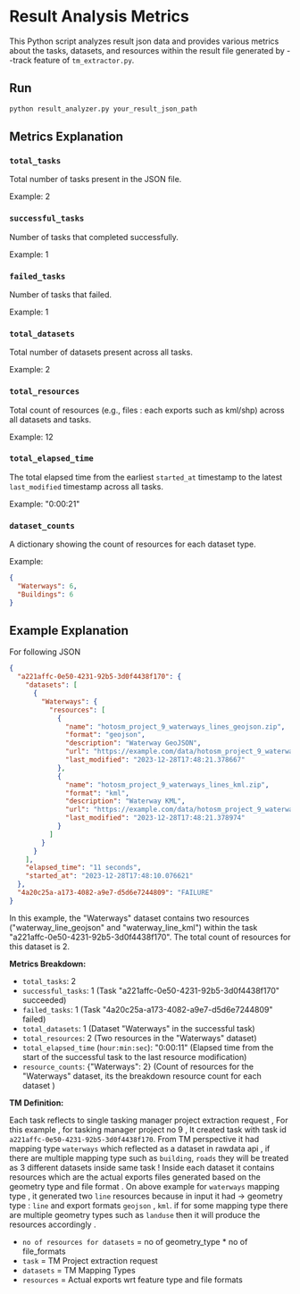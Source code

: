# Result Analysis Metrics

This Python script analyzes result json data and provides various metrics about the tasks, datasets, and resources within the result file generated by --track feature of ```tm_extractor.py```.

## Run
```bash
python result_analyzer.py your_result_json_path
```

## Metrics Explanation

### `total_tasks`

Total number of tasks present in the JSON file.

Example: 2

### `successful_tasks`

Number of tasks that completed successfully.

Example: 1

### `failed_tasks`

Number of tasks that failed.

Example: 1

### `total_datasets`

Total number of datasets present across all tasks.

Example: 2

### `total_resources`

Total count of resources (e.g., files : each exports such as kml/shp) across all datasets and tasks.

Example: 12

### `total_elapsed_time`

The total elapsed time from the earliest `started_at` timestamp to the latest `last_modified` timestamp across all tasks.

Example: "0:00:21"

### `dataset_counts`

A dictionary showing the count of resources for each dataset type.

Example:
```json
{
  "Waterways": 6,
  "Buildings": 6
}
```

## Example Explanation 

For following JSON
```json
{
  "a221affc-0e50-4231-92b5-3d0f4438f170": {
    "datasets": [
      {
        "Waterways": {
          "resources": [
            {
              "name": "hotosm_project_9_waterways_lines_geojson.zip",
              "format": "geojson",
              "description": "Waterway GeoJSON",
              "url": "https://example.com/data/hotosm_project_9_waterways_lines_geojson.zip",
              "last_modified": "2023-12-28T17:48:21.378667"
            },
            {
              "name": "hotosm_project_9_waterways_lines_kml.zip",
              "format": "kml",
              "description": "Waterway KML",
              "url": "https://example.com/data/hotosm_project_9_waterways_lines_kml.zip",
              "last_modified": "2023-12-28T17:48:21.378974"
            }
          ]
        }
      }
    ],
    "elapsed_time": "11 seconds",
    "started_at": "2023-12-28T17:48:10.076621"
  },
  "4a20c25a-a173-4082-a9e7-d5d6e7244809": "FAILURE"
}
```
In this example, the "Waterways" dataset contains two resources ("waterway_line_geojson" and "waterway_line_kml") within the task "a221affc-0e50-4231-92b5-3d0f4438f170". The total count of resources for this dataset is 2.

**Metrics Breakdown:**

- `total_tasks`: 2
- `successful_tasks`: 1 (Task "a221affc-0e50-4231-92b5-3d0f4438f170" succeeded)
- `failed_tasks`: 1 (Task "4a20c25a-a173-4082-a9e7-d5d6e7244809" failed)
- `total_datasets`: 1 (Dataset "Waterways" in the successful task)
- `total_resources`: 2 (Two resources in the "Waterways" dataset)
- `total_elapsed_time` (```hour:min:sec```): "0:00:11" (Elapsed time from the start of the successful task to the last resource modification) 
- `resource_counts`: {"Waterways": 2} (Count of resources for the "Waterways" dataset, its the breakdown resource count for each dataset )

**TM Definition:** 

Each task reflects to single tasking manager project extraction request , For this example , for tasking manager project no 9 , It created task with task id ```a221affc-0e50-4231-92b5-3d0f4438f170```. From TM perspective it had mapping type ```waterways``` which reflected as a dataset in rawdata api , if there are multiple mapping type such as ```building```, ```roads``` they will be treated as 3 different datasets inside same task ! Inside each dataset it contains resources which are the actual exports files generated based on the geometry type and file format . On above example for ```waterways``` mapping type , it generated two ```line``` resources because in input it had -> geometry type : ```line``` and export formats ```geojson``` , ```kml```.  if for some mapping type there are multiple geometry types such as ```landuse``` then it will produce the resources accordingly . 

- `no of resources for datasets` = no of geometry_type * no of file_formats 
- `task` = TM Project extraction request 
- `datasets` = TM Mapping Types 
- `resources` = Actual exports wrt feature type and file formats 
